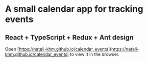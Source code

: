 # A small calendar app for tracking events

## React + TypeScript + Redux + Ant design

Open [https://natali-khm.github.io/calendar_events](https://natali-khm.github.io/calendar_events) to view it in the browser.

